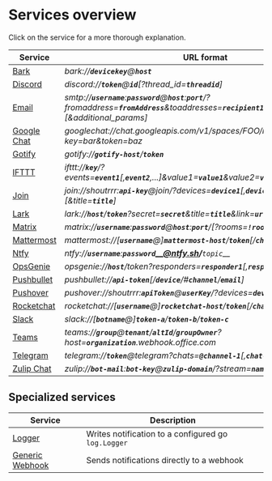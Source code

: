 # Services overview

Click on the service for a more thorough explanation. <!-- @formatter:off -->

| Service                        | URL format                                                                                                                                                          |
|--------------------------------|---------------------------------------------------------------------------------------------------------------------------------------------------------------------|
| [Bark](./bark.md)              | *bark://__`devicekey`__@__`host`__*                                                                                                                                 |
| [Discord](./discord.md)        | *discord://__`token`__@__`id`__[?thread_id=__`threadid`__]*                                                                                                         |
| [Email](./email.md)            | *smtp://__`username`__:__`password`__@__`host`__:__`port`__/?fromaddress=__`fromAddress`__&toaddresses=__`recipient1`__[,__`recipient2`__,...][&additional_params]* |
| [Google Chat](./googlechat.md) | *googlechat://chat.googleapis.com/v1/spaces/FOO/messages?key=bar&token=baz*                                                                                         |
| [Gotify](./gotify.md)          | *gotify://__`gotify-host`__/__`token`__*                                                                                                                            |
| [IFTTT](./ifttt.md)            | *ifttt://__`key`__/?events=__`event1`__[,__`event2`__,...]&value1=__`value1`__&value2=__`value2`__&value3=__`value3`__*                                             |
| [Join](./join.md)              | *join://shoutrrr:__`api-key`__@join/?devices=__`device1`__[,__`device2`__, ...][&icon=__`icon`__][&title=__`title`__]*                                              |
| [Lark](./lark.md)              | *lark://__`host`__/__`token`__?secret=__`secret`__&title=__`title`__&link=__`url`__*                                                                                |
| [Matrix](./matrix.md)          | *matrix://__`username`__:__`password`__@__`host`__:__`port`__/[?rooms=__`!roomID1`__[,__`roomAlias2`__]]*                                                           |
| [Mattermost](./mattermost.md)  | *mattermost://[__`username`__@]__`mattermost-host`__/__`token`__[/__`channel`__]*                                                                                   |
| [Ntfy](./ntfy.md)              | *ntfy://__`username`__:__`password`<__@ntfy.sh>/__`topic`__*                                                                                                        |
| [OpsGenie](./opsgenie.md)      | *opsgenie://__`host`__/token?responders=__`responder1`__[,__`responder2`__]*                                                                                        |
| [Pushbullet](./pushbullet.md)  | *pushbullet://__`api-token`__[/__`device`__/#__`channel`__/__`email`__]*                                                                                            |
| [Pushover](./pushover.md)      | *pushover://shoutrrr:__`apiToken`__@__`userKey`__/?devices=__`device1`__[,__`device2`__, ...]*                                                                      |
| [Rocketchat](./rocketchat.md)  | *rocketchat://[__`username`__@]__`rocketchat-host`__/__`token`__[/__`channel`&#124;`@recipient`__]*                                                                 |
| [Slack](./slack.md)            | *slack://[__`botname`__@]__`token-a`__/__`token-b`__/__`token-c`__*                                                                                                 |
| [Teams](./teams.md)            | *teams://__`group`__@__`tenant`__/__`altId`__/__`groupOwner`__?host=__`organization`__.webhook.office.com*                                                          |
| [Telegram](./telegram.md)      | *telegram://__`token`__@telegram?chats=__`@channel-1`__[,__`chat-id-1`__,...]*                                                                                      |
| [Zulip Chat](./zulip.md)       | *zulip://__`bot-mail`__:__`bot-key`__@__`zulip-domain`__/?stream=__`name-or-id`__&topic=__`name`__*                                                                 |

## Specialized services

| Service                         | Description                                         |
|---------------------------------|-----------------------------------------------------|
| [Logger](./logger.md)           | Writes notification to a configured go `log.Logger` |
| [Generic Webhook](./generic.md) | Sends notifications directly to a webhook           |
